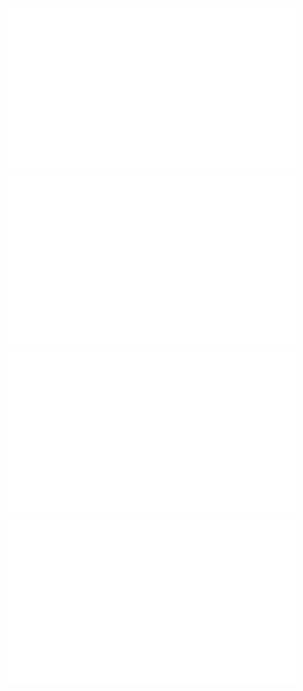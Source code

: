 ![](https://raw.githubusercontent.com/picopicos/github-stats/master/generated/overview.svg#gh-dark-mode-only)![](https://raw.githubusercontent.com/picopicos/github-stats/master/generated/languages.svg#gh-dark-mode-only)
![](https://raw.githubusercontent.com/picopicos/github-stats/master/generated/overview.svg#gh-light-mode-only)![](https://raw.githubusercontent.com/picopicos/github-stats/master/generated/languages.svg#gh-light-mode-only)
